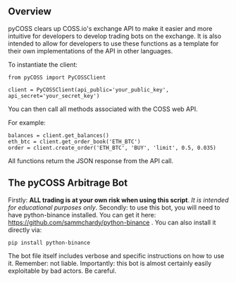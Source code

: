 ## Overview

pyCOSS clears up COSS.io's exchange API to make it easier and more intuitive for developers to develop trading bots on the exchange. It is also intended to allow for developers to use these functions as a template for their own implementations of the API in other languages.

To instantiate the client:
```
from pyCOSS import PyCOSSClient

client = PyCOSSClient(api_public='your_public_key', api_secret='your_secret_key')
```

You can then call all methods associated with the COSS web API.

For example:

```
balances = client.get_balances()
eth_btc = client.get_order_book('ETH_BTC')
order = client.create_order('ETH_BTC', 'BUY', 'limit', 0.5, 0.035)
```

All functions return the JSON response from the API call.


## The pyCOSS Arbitrage Bot

Firstly: __ALL trading is at your own risk when using this script__. _It is intended for educational purposes only_.
Secondly: to use this bot, you will need to have python-binance installed. You can get it here: https://github.com/sammchardy/python-binance . You can also install it directly via:
```
pip install python-binance
```

The bot file itself includes verbose and specific instructions on how to use it. Remember: not liable. Importantly: this bot is almost certainly easily exploitable by bad actors. Be careful.
